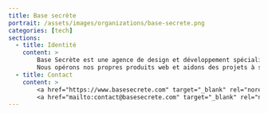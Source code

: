 ```yaml
---
title: Base secrète
portrait: /assets/images/organizations/base-secrete.png
categories: [tech]
sections:
  - title: Identité
    content: >
        Base Secrète est une agence de design et développement spécialisée en applications Ruby on Rails, basée à Genève en Suisse.
        Nous opérons nos propres produits web et aidons des projets à se lancer et à évoluer.
  - title: Contact
    content: >
        <a href="https://www.basesecrete.com" target="_blank" rel="noreferrer">Site</a> –
        <a href="mailto:contact@basesecrete.com" target="_blank" rel="noreferrer">Mail</a>
---
```

